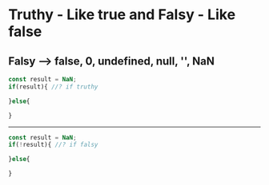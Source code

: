 # Truthy - Like true and Falsy - Like false

## Falsy --> false, 0, undefined, null, '', NaN
```js
const result = NaN;
if(result){ //? if truthy

}else{

}
```

------------------------------------------------------------------------------------------------------------------------------------

```js
const result = NaN;
if(!result){ //? if falsy

}else{

}
```